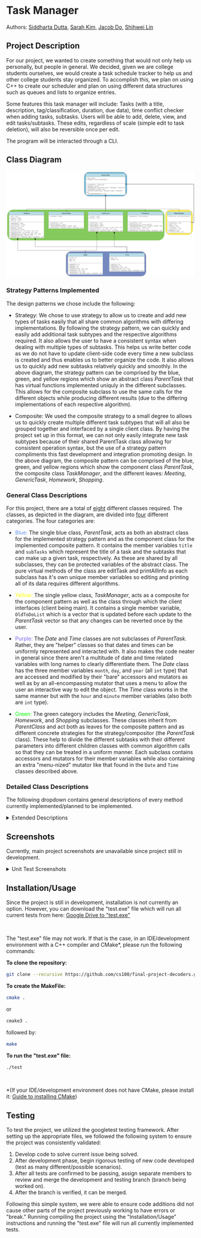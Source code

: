  # Task Manager
 Authors: [Siddharta Dutta](https://github.com/SiddhartaDutta), [Sarah Kim](https://github.com/sarahkimmieee), [Jacob Do](https://github.com/jacobcdo), [Shihwei Lin](https://github.com/slin182)

## Project Description
  
For our project, we wanted to create something that would not only help us personally, but people in general. We decided, given we are college students ourselves, we would create a task schedule tracker to help us and other college students stay organized. To accomplish this, we plan on using C++ to create our scheduler and plan on using different data structures such as queues and lists to organize entries.

Some features this task manager will include: Tasks (with a title, description, tag/classification, duration, due data), time conflict checker when adding tasks, subtasks.
Users will be able to add, delete, view, and edit tasks/subtasks. These edits, regardless of scale (simple edit to task deletion), will also be reversible once per edit.

The program will be interacted through a CLI.

## Class Diagram

![Image of current version of class diagram.](./images/Screenshot_1524.png)

### Strategy Patterns Implemented

The design patterns we chose include the following:

- Strategy: We chose to use strategy to allow us to create and add new types of tasks easily that all share common algorithms with differing implementations. By following the strategy pattern, we can quickly and easily add additional task subtypes and the respective algorithms required. It also allows the user to have a consistent syntax when dealing with multiple types of subtasks. This helps us write better code as we do not have to update client-side code every time a new subclass is created and thus enables us to better organize the code. It also allows us to quickly add new subtasks relatively quickly and smoothly. In the above diagram, the strategy pattern can be comprised by the blue, green, and yellow regions which show an abstract class *ParentTask* that has virtual functions implemented uniquly in the different subclasses. This allows for the composite subclass to use the same calls for the different objects while producing different results (due to the differing implementations of each respective algorithm).

- Composite: We used the composite strategy to a small degree to allows us to quickly create multiple different task subtypes that will all also be grouped together and interfaced by a single client class. By having the project set up in this format, we can not only easily integrate new task subtypes because of their shared ParentTask class allowing for consistent operation syntax, but the use of a strategy pattern compliments this fast development and integration promoting design. In the above diagram, the composite pattern can be comprised of the blue, green, and yellow regions which show the component class *ParentTask*, the composite class *TaskManager*, and the different leaves: *Meeting*, *GenericTask*, *Homework*, *Shopping*.

### General Class Descriptions
For this project, there are a total of <u>eight</u> different classes required. The classes, as depicted in the diagram, are divided into <u>four</u> different categories. The four categories are:

- <span style="color:cornflowerblue">Blue:</span> The single blue class, *ParentTask*, acts as both an abstract class for the implemented strategy pattern and as the component class for the implemented composite pattern. It contains the member variables `title` and `subTasks` which represent the title of a task and the subtasks that can make up a given task, respectively. As these are shared by all subclasses, they can be protected variables of the abstract class. The pure virtual methods of the class are editTask and printAllInfo as each subclass has it's own unique member variables so editing and printing all of its data requires different algorithms.

- <span style="color:yellow">Yellow:</span> The single yellow class, *TaskManager*, acts as a composite for the component pattern as well as the class through which the client interfaces (client being main). It contains a single member variable, `OldToDoList` which is a vector that is updated before each update to the *ParentTask* vector so that any changes can be reverted once by the user.

- <span style="color:mediumslateblue">Purple:</span> The *Date* and *Time* classes are not subclasses of *ParentTask*. Rather, they are "helper" classes so that dates and times can be uniformly represented and interacted with. It also makes the code neater in general since there aren't a multitude of date and time related variables with long names to clearly differentiate them. The *Date* class has the three member variables `month`, `day`, and `year` (all `int` type) that are accessed and modified by their "bare" accessors and mutators as well as by an all-encompassing mutator that uses a menu to allow the user an interactive way to edit the object. The *Time* class works in the same manner but with the `hour` and `minute` member variables (also both are `int` type).

- <span style="color:lime">Green:</span> The green category includes the *Meeting*, *GenericTask*, *Homework*, and *Shopping* subclasses. These classes inherit from *ParentClass* and act both as leaves for the composite pattern and as different concrete strategies for the strategy/compositor (the *ParentTask* class). These help to divide the different subtasks with their different parameters into different children classes with common algorithm calls so that they can be treated in a uniform manner. Each subclass contains accessors and mutators for their member variables while also containing an extra "menu-nized" mutator like that found in the `Date` and `Time` classes described above. 

### Detailed Class Descriptions
The following dropdown contains general descriptions of every method currently implemented/planned to be implemented.

<details><summary>Extended Descriptions</summary>

***ParentTask***
>- `virtual void printAllInfo()` : Prints all object data formatted appropriately for the *ParentTask* type object's member variables.

>- `virtual void editTask(std::istream& input, std::ostream& output)` : Calls "menu-nized" mutator for the appropriate *ParentTask* type object.

>- `string getTitle()` : Returns the title of the *ParentTask* type object.

>- `void setTitle(std::string title)` : Sets *ParentTask* type object's title.

>- `void setTitleFromMenu(std::istream& input, std::ostream& output)` : Sets *ParentTask* type object's title using a menu.

>- `void operateSubTaskMenu()` : Operates the menu to edit the subtasks of a given *ParentTask* type object.

***Meeting***
>- `Time* getStartTime()` : Returns the start time of the *Meeting* object.

>- `Time* getEndTime()` : Returns the end time of the *Meeting* object.

>- `Date* getDate()` : Returns the date of the *Meeting* object.

>- `string getLocation()` : Returns the location of the *Meeting* object.

>- `void setStartTime(int hour, int minute)` : Edits the *Meeting* object's start time.

>- `void setEndTime(int hour, int minute)` : Edits the *Meeting* object's end time.

>- `void setDate(int month, int day, int year)` : Edits the *Meeting* object's date.

>- `void setLocation(string location)` : Edits the *Meeting* object's location.

***GenericTask***
>- `string getDescription()` : Returns the *GenericTask* object's description.

>- `void setDescription(string description)` : Edits the *GenericTask* object's description.

***Homework***
>- `Date* getDueDate()` : Returns the due date of the *Homework* object.

>- `Time* getDueTime()` : Returns the due time of the *Homework* object.

>- `void setDueDate(int month, int day, int year)` : Edits the *Homework* object's due date.

>- `void setDueTime(int hour, int minute)` : Edits the *Homework* object's due time.

***Shopping***
>- `vector<string*> getShoppingList()` : Return the *Shopping* object's "shopping list".

>- `void setShoppingList(int index, std::string newItem)` : Edits a single element of the *Shopping* object's "shopping list".

>- `void addItem(std::string newItem)` : Adds a single element to the *Shopping* object's "shopping list".

>- `void removeItem(int index)` : Removes a single element from the *Shopping* object's "shopping list".

***TaskManager***
>- `void add()` : Calls a "menu-nized" mutator to add a task to the *TaskManager* object's subTasks vector.

>- `void delete()` : Calls a "menu-nized" mutator to delete a task from the *TaskManager* object's subTasks vector.

>- `void newNext()` : Displays first task to be finished from the *TaskManager* object's subTasks vector.

>- `void viewByTitle()` : Calls a "menu-nized" accessor to search and display tasks by title.

>- `void reverseLastEdit()` : Sets the *TaskManager* object's subTasks vector to the *TaskManager* object's OldToDoList vector.

***Date***
>- `int getMonth()` : Returns the *Date* object's month.

>- `int getDay()` : Returns the *Date* object's day.

>- `int getYear()` : Returns the *Date* object's year.

>- `void setMonth(int month)` : Edits the *Date* object's month.

>- `void setDay(int day)` : Edits the *Date* object's day.

>- `void setYear(int year)` : Edits the *Date* object's year.

>- `void setDate(std::istream& input, std::ostream& output)` : Calls a "menu-nized" mutator to edit the *Date* object.

***Time***
>- `int getHour()` : Returns the *Time* object's hour.

>- `int getMinute()` : Returns the *Time* object's minute.

>- `void setHour(int hour)` : Edits the *Time* object's hour.

>- `void setMinute(int minute)` : Edits the *Time* object's minute.

>- `void setTime(std::istream& input, std::ostream& output)` : Calls a "menu-nized" mutator to edit the *Time* object.

</details> 
 
 ## Screenshots
 Currently, main project screenshots are unavailable since project still in development.

<details><summary>Unit Test Screenshots</summary>

 ![Image of top half of ./test run.](./images/Screenshot_1526.png)

 ![Image of bottom half of ./test run.](./images/Screenshot_1525.png)

</details>

 ## Installation/Usage
 Since the project is still in development, installation is not currently an option. However, you can download the "test.exe" file which will run all current tests from here: [Google Drive to "test.exe"](https://drive.google.com/drive/folders/1P3eTyWPxXYc-eMa-bkTmEFtWDHt6gyM6?usp=sharing)

</br>

 The "test.exe" file may not work. If that is the case, in an IDE/development environment with a C++ compiler and CMake*, please run the following commands:

 **To clone the repository:**

 ```sh
 git clone --recursive https://github.com/cs100/final-project-decoders.git
 ```

 **To create the MakeFile:**

 ```sh
 cmake .
 ``` 
 or 
 ```sh
 cmake3 .
 ```

 followed by:
 
 ```sh
 make
 ```

 **To run the "test.exe" file:**

 ```sh
 ./test
 ```

 </br>

 *(If your IDE/development environment does not have CMake, please install it: [Guide to installing CMake](https://cmake.org/install/))
 
 ## Testing
 To test the project, we utilized the googletest testing framework. After setting up the appropriate files, we followed the following system to ensure the project was consistently validated:
 1. Develop code to solve current issue being solved.
 2. After development phase, begin rigorous testing of new code developed (test as many different/possible scenarios).
 3. After all tests are confirmed to be passing, assign separate members to review and merge the development and testing branch (branch being worked on).
 4. After the branch is verified, it can be merged.

 Following this simple system, we were able to ensure code additions did not cause other parts of the project previously working to have errors or "break." Running compiling the project using the "Installation/Usage" instructions and running the "test.exe" file will run all currently implemented tests.